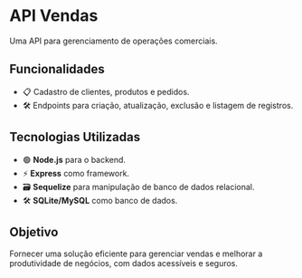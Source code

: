 # **API Vendas**
Uma API para gerenciamento de operações comerciais.

## **Funcionalidades**
- 📋 Cadastro de clientes, produtos e pedidos.
- 🛠️ Endpoints para criação, atualização, exclusão e listagem de registros.

## **Tecnologias Utilizadas**
- 🟢 **Node.js** para o backend.
- ⚡ **Express** como framework.
- 🗃️ **Sequelize** para manipulação de banco de dados relacional.
- 🛠️ **SQLite/MySQL** como banco de dados.

## **Objetivo**
Fornecer uma solução eficiente para gerenciar vendas e melhorar a produtividade de negócios, com dados acessíveis e seguros.

